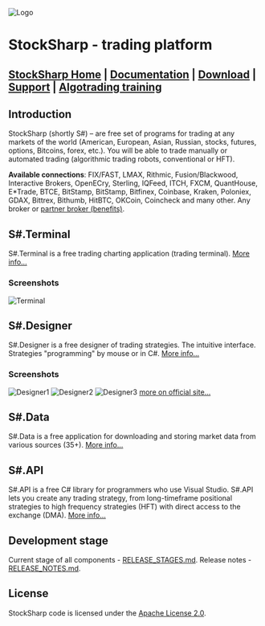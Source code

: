 ![Logo](https://avatars0.githubusercontent.com/u/10113234?v=3&s=100)
# StockSharp - trading platform #

[StockSharp Home][1] | [Documentation][2] | [Download][3] | [Support][7] | [Algotrading training][4]
----------

## Introduction ##

StockSharp (shortly S#) – are free set of programs for trading at any markets of the world (American, European, Asian, Russian, stocks, futures, options, Bitcoins, forex, etc.). You will be able to trade manually or automated trading (algorithmic trading robots, conventional or HFT).

**Available connections**: FIX/FAST, LMAX, Rithmic, Fusion/Blackwood, Interactive Brokers, OpenECry, Sterling, IQFeed, ITCH, FXCM, QuantHouse, E*Trade, BTCE, BitStamp, BitStamp, Bitfinex, Coinbase, Kraken, Poloniex, GDAX, Bittrex, Bithumb, HitBTC, OKCoin, Coincheck and many other. Any broker or [partner broker (benefits)][6].

## S#.Terminal

S#.Terminal is a free trading charting application (trading terminal). [More info...](http://stocksharp.com/products/terminal/)

### Screenshots

![Terminal](http://stocksharp.com/file/103851?size=500x500)

## S#.Designer

S#.Designer is a free designer of trading strategies. The intuitive interface. Strategies "programming" by mouse or in C#. [More info...](http://stocksharp.com/products/designer/)

### Screenshots

![Designer1](http://stocksharp.com/file/103674?size=400x200)
![Designer2](http://stocksharp.com/file/103666?size=400x200)
![Designer3](http://stocksharp.com/file/103836?size=400x200)
[more on official site...](http://stocksharp.com/products/)

## S#.Data

S#.Data is a free application for downloading and storing market data from various sources (35+). [More info...](http://stocksharp.com/products/hydra/)

## S#.API

S#.API is a free C# library for programmers who use Visual Studio. S#.API lets you create any trading strategy, from long-timeframe positional strategies to high frequency strategies (HFT) with direct access to the exchange (DMA). [More info...](http://stocksharp.com/products/api/)

## Development stage

Current stage of all components - [RELEASE_STAGES.md](../master/_ReleaseNotes/RELEASE_STAGES.md).
Release notes - [RELEASE_NOTES.md](../master/_ReleaseNotes/CHANGE_LOG_API.md).

## License

StockSharp code is licensed under the [Apache License 2.0](../master/LICENSE).

  [1]: http://stocksharp.com
  [2]: http://doc.stocksharp.com
  [3]: https://github.com/StockSharp/StockSharp/releases
  [4]: http://edu.stocksharp.com
  [5]: http://stocksharp.com/forum/
  [6]: http://stocksharp.com/broker/
  [7]: http://stocksharp.com/support/

